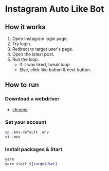# Instagram Auto Like Bot

## How it works

1. Open instagram login page.
2. Try login.
3. Redirect to target user's page.
4. Open the latest post.
5. Run the loop.
   - If it was liked, break loop.
   - Else, click like button & next button.

## How to run

### Download a webdriver

- [chrome](https://chromedriver.chromium.org/downloads)

### Set your account

```bash
cp .env.default .env
vi .env
```

### Install packages & Start

```bash
yarn
yarn start ${targetUser}
```
